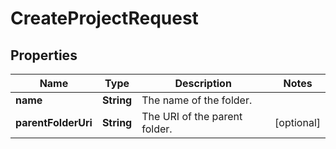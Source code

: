

# CreateProjectRequest


## Properties

| Name | Type | Description | Notes |
|------------ | ------------- | ------------- | -------------|
|**name** | **String** | The name of the folder. |  |
|**parentFolderUri** | **String** | The URI of the parent folder. |  [optional] |



